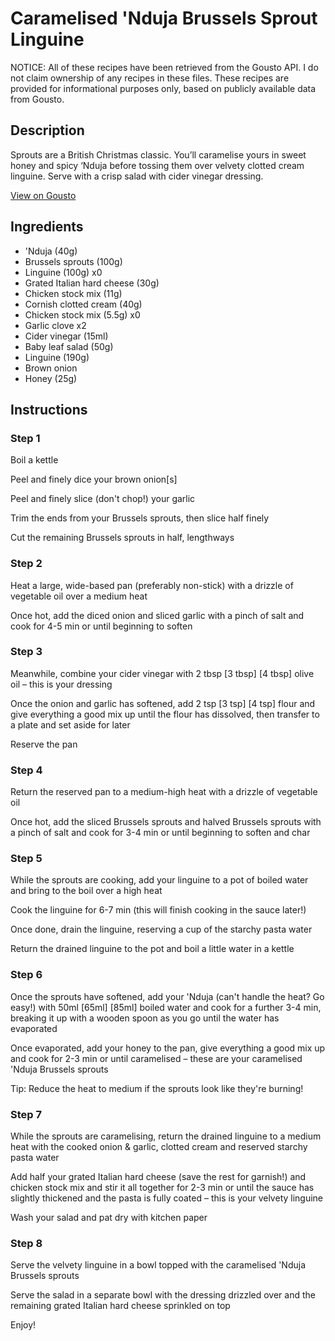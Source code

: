 # Caramelised 'Nduja Brussels Sprout Linguine

NOTICE: All of these recipes have been retrieved from the Gousto API. I do not claim ownership of any recipes in these files. These recipes are provided for informational purposes only, based on publicly available data from Gousto.

## Description

Sprouts are a British Christmas classic. You’ll caramelise yours in sweet honey and spicy ‘Nduja before tossing them over velvety clotted cream linguine. Serve with a crisp salad with cider vinegar dressing.  

[View on Gousto](https://www.gousto.co.uk/recipes/cookbook/caramelised-nduja-brussels-sprout-linguine)

## Ingredients

-  'Nduja (40g)
- Brussels sprouts (100g)
- Linguine (100g) x0
- Grated Italian hard cheese (30g)
- Chicken stock mix (11g)
- Cornish clotted cream (40g)
- Chicken stock mix (5.5g) x0
- Garlic clove x2
- Cider vinegar (15ml)
- Baby leaf salad (50g)
- Linguine (190g)
- Brown onion
- Honey (25g)

## Instructions


### Step 1

Boil a kettle

Peel and finely dice your brown onion[s]

Peel and finely slice (don't chop!) your garlic

Trim the ends from your Brussels sprouts, then slice half finely

Cut the remaining Brussels sprouts in half, lengthways


### Step 2

Heat a large, wide-based pan (preferably non-stick) with a drizzle of vegetable oil over a medium heat

Once hot, add the diced onion and sliced garlic with a pinch of salt and cook for 4-5 min or until beginning to soften


### Step 3

Meanwhile, combine your cider vinegar with 2 tbsp [3 tbsp] [4 tbsp] olive oil – this is your dressing

Once the onion and garlic has softened, add 2 tsp <span class="text-purple">[3 tsp]</span> <span class="text-danger">[4 tsp]</span> flour and give everything a good mix up until the flour has dissolved, then transfer to a plate and set aside for later

Reserve the pan


### Step 4

Return the reserved pan to a medium-high heat with a drizzle of vegetable oil

Once hot, add the sliced Brussels sprouts and halved Brussels sprouts with a pinch of salt and cook for 3-4 min or until beginning to soften and char


### Step 5

While the sprouts are cooking, add your linguine to a pot of boiled water and bring to the boil over a high heat

Cook the linguine for 6-7 min (this will finish cooking in the sauce later!)

Once done, drain the linguine, reserving a cup of the starchy pasta water

Return the drained linguine to the pot and boil a little water in a kettle


### Step 6

Once the sprouts have softened, add your 'Nduja (can't handle the heat? Go easy!) with 50ml <span class="text-purple">[65ml] </span><span class="text-danger">[85ml]</span> boiled water and cook for a further 3-4 min, breaking it up with a wooden spoon as you go until the water has evaporated

Once evaporated, add your honey to the pan, give everything a good mix up and cook for 2-3 min or until caramelised – these are your caramelised 'Nduja Brussels sprouts

Tip: Reduce the heat to medium if the sprouts look like they're burning!


### Step 7

While the sprouts are caramelising, return the drained linguine to a medium heat with the cooked onion & garlic, clotted cream and reserved starchy pasta water

Add half your grated Italian hard cheese (save the rest for garnish!) and chicken stock mix and stir it all together for 2-3 min or until the sauce has slightly thickened and the pasta is fully coated – this is your velvety linguine

Wash your salad and pat dry with kitchen paper

### Step 8

Serve the velvety linguine in a bowl topped with the caramelised 'Nduja Brussels sprouts

Serve the salad in a separate bowl with the dressing drizzled over and the remaining grated Italian hard cheese sprinkled on top

Enjoy!

